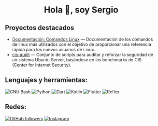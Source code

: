 <h1 align="center">Hola 👋, soy Sergio</h1>

## Proyectos destacados
- [Documentación: Comandos Linux](https://github.com/pyramsd/Pagina-de-documentacion-comandos-linux) — Documentación de los comandos de linux más utilizados con el objetivo de proporcionar una referencia rápida para los nuevos usuarios de Linux.
- [cis-audit](https://github.com/pyramsd/cis-audit) — Conjunto de scripts para auditar y reforzar la seguridad de un sistema Ubuntu Server, basándose en los benchmarks de CIS (Center for Internet Security).

## Lenguajes y herramientas:
![GNU Bash](https://img.shields.io/badge/GNU_BASH-FFFFFF?style=for-the-badge&logo=gnu-bash&logoColor=black)
![Python](https://img.shields.io/badge/Python-28A745?style=for-the-badge&logo=python&logoColor=white)
![Dart](https://img.shields.io/badge/Dart-0175C2?style=for-the-badge&logo=dart&logoColor=white)
![Kotlin](https://img.shields.io/badge/Kotlin-7F52FF?style=for-the-badge&logo=kotlin&logoColor=white)
![Flutter](https://img.shields.io/badge/Flutter-02569B?style=for-the-badge&logo=flutter&logoColor=white)
![Reflex](https://img.shields.io/badge/Reflex-7033FD?style=for-the-badge&logo=reflex&logoColor=white)

## Redes:

[![GitHub followers](https://img.shields.io/github/followers/pyramsd?label=Follow&style=social)](https://github.com/pyramsd?tab=followers)
[![Instagram](https://img.shields.io/badge/Instagram-@_sergio_ruiz_21_-E4405F?style=flat&logo=instagram&logoColor=white)](https://instagram.com/_sergio_ruiz_21_)
